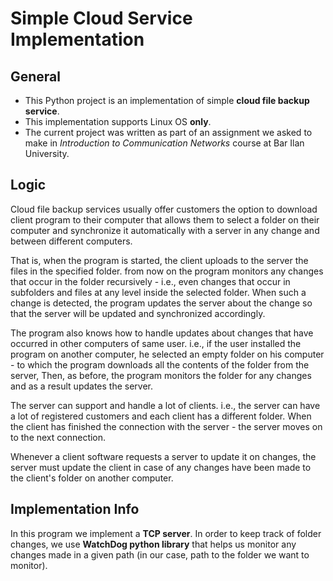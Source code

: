 # Simple Cloud Service Implementation
## General
- This Python project is an implementation of simple **cloud file backup service**.
- This implementation supports Linux OS **only**.
- The current project was written as part of an assignment we asked to make in _Introduction to Communication Networks_ 
course at Bar Ilan University.

## Logic
Cloud file backup services usually offer customers the option to download client program to
their computer that allows them to select a folder on their computer and synchronize it automatically
with a server in any change and between different computers.

That is, when the program is started, the client uploads to the server the files in the specified folder.
from now on the program monitors any changes that occur in the folder recursively - i.e., even changes
that occur in subfolders and files at any level inside the selected folder. When such a change is detected, 
the program updates the server about the change so that the server will be updated and synchronized accordingly.

The program also knows how to handle updates about changes that have occurred in other computers of
same user. i.e., if the user installed the program on another computer, he selected an empty folder on his computer - to
which the program downloads all the contents of the folder from the server,
Then, as before, the program monitors the folder for any changes and as a result updates the server.

The server can support and handle a lot of clients. i.e., the server can have a lot of registered customers
and each client has a different folder. When the client has finished the connection with the server - the server
moves on to the next connection.

Whenever a client software requests a server to update it on changes, the server must update the client in case of any
changes have been made to the client's folder on another computer.

## Implementation Info
In this program we implement a **TCP server**.
In order to keep track of folder changes, we use **WatchDog python library** that helps us
monitor any changes made in a given path (in our case, path to the folder we want to monitor).
